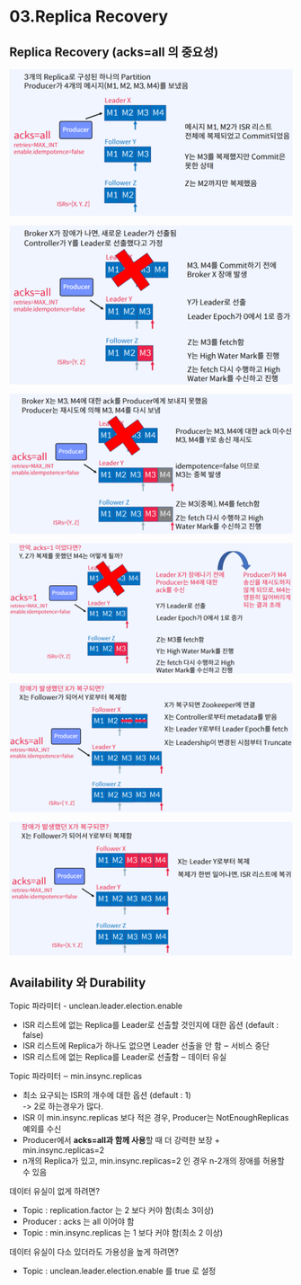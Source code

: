# 03.Replica Recovery

## Replica Recovery (acks=all 의 중요성)

![](<../../../../.gitbook/assets/image (12) (1) (1) (1) (1).png>)

![](<../../../../.gitbook/assets/image (15) (1) (1).png>)

![](<../../../../.gitbook/assets/image (4) (1) (1).png>)

![](<../../../../.gitbook/assets/image (25) (1) (1) (1).png>)

![](<../../../../.gitbook/assets/image (13) (1).png>)

![](<../../../../.gitbook/assets/image (10) (1) (1).png>)

## Availability 와 Durability

Topic 파라미터 - unclean.leader.election.enable

* ISR 리스트에 없는 Replica를 Leader로 선출할 것인지에 대한 옵션 (default : false)
* ISR 리스트에 Replica가 하나도 없으면 Leader 선출을 안 함 ‒ 서비스 중단
* ISR 리스트에 없는 Replica를 Leader로 선출함 ‒ 데이터 유실

Topic 파라미터 ‒ min.insync.replicas

* 최소 요구되는 ISR의 개수에 대한 옵션 (default : 1)\
  \-> 2로 하는경우가 많다.&#x20;
* ISR 이 min.insync.replicas 보다 적은 경우, Producer는 NotEnoughReplicas 예외를 수신
* Producer에서 **acks=all과 함께 사용**할 때 더 강력한 보장 + min.insync.replicas=2
* n개의 Replica가 있고, min.insync.replicas=2 인 경우 n-2개의 장애를 허용할 수 있음

데이터 유실이 없게 하려면?

* Topic : replication.factor 는 2 보다 커야 함(최소 3이상)
* Producer : acks 는 all 이어야 함
* Topic : min.insync.replicas 는 1 보다 커야 함(최소 2 이상)

데이터 유실이 다소 있더라도 가용성을 높게 하려면?

* Topic : unclean.leader.election.enable 를 true 로 설정
